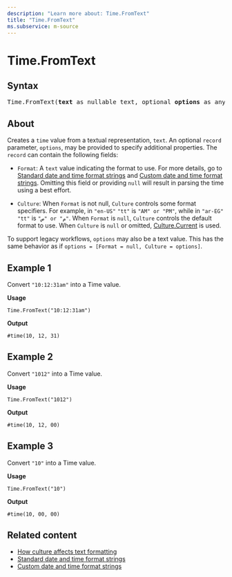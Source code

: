 ```yaml
---
description: "Learn more about: Time.FromText"
title: "Time.FromText"
ms.subservice: m-source
---
```

# Time.FromText

## Syntax

<pre>
Time.FromText(<b>text</b> as nullable text, optional <b>options</b> as any) as nullable time
</pre>
  
## About

Creates a `time` value from a textual representation, `text`. An optional `record` parameter, `options`, may be provided to specify additional properties. The `record` can contain the following fields:

* `Format`: A `text` value indicating the format to use. For more details, go to [Standard date and time format strings](standard-date-and-time-format-strings.md) and [Custom date and time format strings](custom-date-and-time-format-strings.md). Omitting this field or providing `null` will result in parsing the time using a best effort.

* `Culture`: When `Format` is not null, `Culture` controls some format specifiers. For example, in `"en-US"` `"tt"` is `"AM" or "PM"`, while in `"ar-EG"` `"tt"` is `"ص" or "م"`. When `Format` is `null`, `Culture` controls the default format to use. When `Culture` is `null` or omitted, [Culture.Current](culture-current.md) is used.

To support legacy workflows, `options` may also be a text value. This has the same behavior as if `options = [Format = null, Culture = options]`.

## Example 1

Convert `"10:12:31am"` into a Time value.

**Usage**

```powerquery-m
Time.FromText("10:12:31am")
```

**Output**

`#time(10, 12, 31)`

## Example 2

Convert `"1012"` into a Time value.

**Usage**

```powerquery-m
Time.FromText("1012")
```

**Output**

`#time(10, 12, 00)`

## Example 3

Convert `"10"` into a Time value.

**Usage**

```powerquery-m
Time.FromText("10")
```

**Output**

`#time(10, 00, 00)`

## Related content

* [How culture affects text formatting](how-culture-affects-text-formatting.md)
* [Standard date and time format strings](standard-date-and-time-format-strings.md)
* [Custom date and time format strings](custom-date-and-time-format-strings.md)
